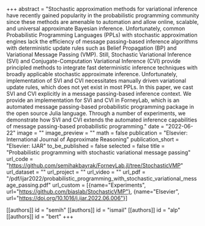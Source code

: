 +++
abstract = "Stochastic approximation methods for variational inference have recently gained popularity in the probabilistic programming community since these methods are amenable to automation and allow online, scalable, and universal approximate Bayesian inference. Unfortunately, common Probabilistic Programming Languages (PPLs) with stochastic approximation engines lack the efficiency of message passing-based inference algorithms with deterministic update rules such as Belief Propagation (BP) and Variational Message Passing (VMP). Still, Stochastic Variational Inference (SVI) and Conjugate-Computation Variational Inference (CVI) provide principled methods to integrate fast deterministic inference techniques with broadly applicable stochastic approximate inference. Unfortunately, implementation of SVI and CVI necessitates manually driven variational update rules, which does not yet exist in most PPLs. In this paper, we cast SVI and CVI explicitly in a message passing-based inference context. We provide an implementation for SVI and CVI in ForneyLab, which is an automated message passing-based probabilistic programming package in the open source Julia language. Through a number of experiments, we demonstrate how SVI and CVI extends the automated inference capabilities of message passing-based probabilistic programming."
date = "2022-06-22"
image = ""
image_preview = ""
math = false
publication = "Elsevier: International Journal of Approximate Reasoning"
publication_short = "Elsevier: IJAR"
to_be_published = false
selected = false
title = "Probabilistic programming with stochastic variational message passing"
url_code = "https://github.com/semihakbayrak/ForneyLab.jl/tree/StochasticVMP"
url_dataset = ""
url_project = ""
url_video = ""
url_pdf = "/pdf/ijar2022/probabilistic_programming_with_stochastic_variational_message_passing.pdf"
url_custom = [{name="Experiments", url="https://github.com/biaslab/StochasticVMP"}, {name="Elsevier", url="https://doi.org/10.1016/j.ijar.2022.06.006"}]

[[authors]]
    id = "semih"
[[authors]]
    id = "ismail"
[[authors]]
    id = "alp"
[[authors]]
    id = "bert"
+++
